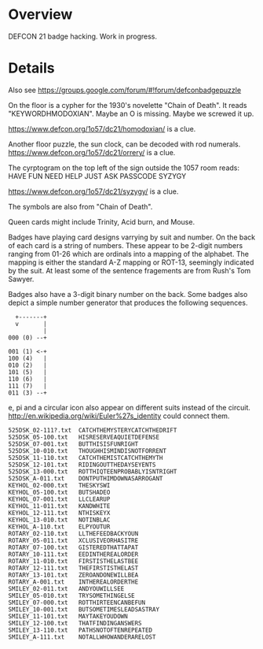 Overview
========

DEFCON 21 badge hacking.  Work in progress.

Details
=======
Also see
https://groups.google.com/forum/#!forum/defconbadgepuzzle

On the floor is a cypher for the 1930's novelette "Chain of Death".
It reads "KEYWORDHMODOXIAN".  Maybe an O is missing. Maybe we screwed it up.

https://www.defcon.org/1o57/dc21/homodoxian/ is a clue.

Another floor puzzle, the sun clock, can be decoded with rod numerals.
https://www.defcon.org/1o57/dc21/orrery/ is a clue.

The cyrptogram on the top left of the sign outside the 1057 room reads:
    HAVE FUN
    NEED HELP
    JUST ASK
    PASSCODE
    SYZYGY

https://www.defcon.org/1o57/dc21/syzygy/ is a clue.

The symbols are also from "Chain of Death".

Queen cards might include Trinity, Acid burn, and Mouse.

Badges have playing card designs varrying by suit and number.  On the
back of each card is a string of numbers.  These appear to be 2-digit
numbers ranging from 01-26 which are ordinals into a mapping of
the alphabet.  The mapping is either the standard A-Z mapping or ROT-13,
seemingly indicated by the suit.  At least some of the sentence
fragements are from Rush's Tom Sawyer.

Badges also have a 3-digit binary number on the back.  Some badges also
depict a simple number generator that produces the following sequences.

      +-------+
      v       |
              |
    000 (0) --+

    001 (1) <-+
    100 (4)   |
    010 (2)   |
    101 (5)   |
    110 (6)   |
    111 (7)   |
    011 (3) --+

e, pi and a circular icon also appear on different suits instead of the circuit.
http://en.wikipedia.org/wiki/Euler%27s_identity could connect them.

    525DSK_02-111?.txt	CATCHTHEMYSTERYCATCHTHEDRIFT
    525DSK_05-100.txt	HISRESERVEAQUIETDEFENSE
    525DSK_07-001.txt	BUTTHISISFUNRIGHT
    525DSK_10-010.txt	THOUGHHISMINDISNOTFORRENT
    525DSK_11-110.txt	CATCHTHEMISTCATCHTHEMYTH
    525DSK_12-101.txt	RIDINGOUTTHEDAYSEYENTS
    525DSK_13-000.txt	ROTTHIQTEENPROBABLYISNTRIGHT
    525DSK_A-011.txt	DONTPUTHIMDOWNASARROGANT
    KEYHOL_02-000.txt	THESKYSWI
    KEYHOL_05-100.txt	BUTSHADEO
    KEYHOL_07-001.txt	LLCLEARUP
    KEYHOL_11-011.txt	KANDWHITE
    KEYHOL_12-111.txt	NTHISKEYX
    KEYHOL_13-010.txt	NOTINBLAC
    KEYHOL_A-110.txt	ELPYOUTUR
    ROTARY_02-110.txt	LLTHEFEEDBACKYOUN
    ROTARY_05-011.txt	XCLUSIVEORHASITRE
    ROTARY_07-100.txt	GISTEREDTHATTAPAT
    ROTARY_10-111.txt	EEDINTHEREALORDER
    ROTARY_11-010.txt	FIRSTISTHELASTBEE
    ROTARY_12-111.txt	THEFIRSTISTHELAST
    ROTARY_13-101.txt	ZEROANDONEWILLBEA
    ROTARY_A-001.txt	INTHEREALORDERTHE
    SMILEY_02-011.txt	ANDYOUWILLSEE
    SMILEY_05-010.txt	TRYSOMETHINGELSE
    SMILEY_07-000.txt	ROTTHIRTEENCANBEFUN
    SMILEY_10-001.txt	BUTSOMETIMESLEADSASTRAY
    SMILEY_11-101.txt	MAYTAKEYOUDOWN
    SMILEY_12-100.txt	THATFINDINGANSWERS
    SMILEY_13-110.txt	PATHSNOTOFTENREPEATED
    SMILEY_A-111.txt	NOTALLWHOWANDERARELOST
